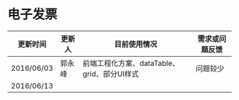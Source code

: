 # 电子发票

| 更新时间 | 更新人 | 目前使用情况 | 需求或问题反馈 |
| --- | --- | --- | --- |
| 2016/06/03 | 郭永峰 | 前端工程化方案、dataTable、grid、部分UI样式 | 问题较少  |
| 2016/06/13 |  |  |  |

